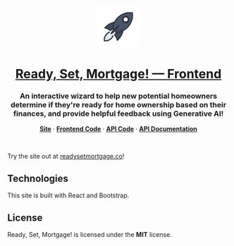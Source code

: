 <p align="center">
  <a href="https://readysetmortgage.co">
    <img src="https://raw.githubusercontent.com/ready-set-mortgage/ready-set-mortgage-frontend/main/src/Assets/logo.svg" height="96">
    <h1 align="center">Ready, Set, Mortgage! — Frontend</h1>
  </a>
</p>

<h3 align="center">
  An interactive wizard to help new potential homeowners determine if they're ready for home ownership based on their finances, and provide helpful feedback using Generative AI! 
</h3>

<p align="center">
    <a href="https://readysetmortgage.co"><strong>Site</strong></a>  ·
    <a href="https://github.com/ready-set-mortgage/ready-set-mortgage-frontend"><strong>Frontend Code</strong></a>  ·
  <a href="https://github.com/ready-set-mortgage/ready-set-mortgage-api"><strong>API Code</strong></a> ·
  <a href="https://api.readysetmortgage.co/docs"><strong>API Documentation</strong></a>
</p>
<br/>

Try the site out at [readysetmortgage.co](https://readysetmortgage.co)!

## Technologies

This site is built with React and Bootstrap.

## License

Ready, Set, Mortgage! is licensed under the **MIT** license.
